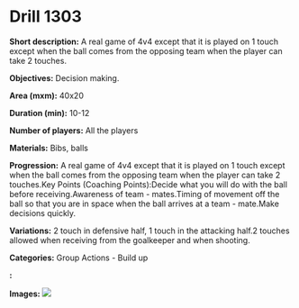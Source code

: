 # Drill 1303

**Short description:**
A real game of 4v4 except that it is played on 1 touch except when the ball comes from the opposing team when the player can take 2 touches.

**Objectives:**
Decision making.

**Area (mxm):**
40x20

**Duration (min):**
10-12

**Number of players:**
All the players

**Materials:**
Bibs, balls

**Progression:**
A real game of 4v4 except that it is played on 1 touch except when the ball comes from the opposing team when the player can take 2 touches.Key Points (Coaching Points):Decide what you will do with the ball before receiving.Awareness of team - mates.Timing of movement off the ball so that you are in space when the ball arrives at a team - mate.Make decisions quickly.

**Variations:**
2 touch in defensive half, 1 touch in the attacking half.2 touches allowed when receiving from the goalkeeper and when shooting.

**Categories:**
Group Actions - Build up

**:**


**Images:**
![](https://www.coachingfutsal.com/\images\4f88d44a-d114-4c42-a181-9070d3bfdbf5_114.png)

